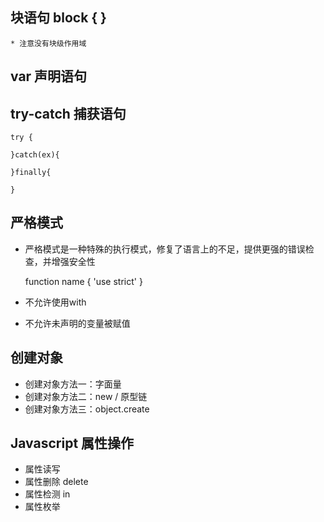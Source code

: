 

## 块语句 block { }
    * 注意没有块级作用域

## var 声明语句

## try-catch 捕获语句

    try {

    }catch(ex){

    }finally{

    }

## 严格模式

* 严格模式是一种特殊的执行模式，修复了语言上的不足，提供更强的错误检查，并增强安全性 

    function name {
        'use strict'
    }

* 不允许使用with
* 不允许未声明的变量被赋值


## 创建对象
* 创建对象方法一：字面量
* 创建对象方法二：new / 原型链
* 创建对象方法三：object.create

## Javascript 属性操作

* 属性读写
* 属性删除 delete
* 属性检测 in
* 属性枚举 
